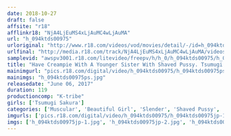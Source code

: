 ```yaml
---
date: 2018-10-27
draft: false
affsite: "r18"
afflinkr18: "NjA4LjEuMS4xLjAuMC4wLjAuMA"
url: "h_094ktds00975"
urloriginal: "http://www.r18.com/videos/vod/movies/detail/-/id=h_094ktds00975"
urlfinal: "http://media.r18.com/track/NjA4LjEuMS4xLjAuMC4wLjAuMA/videos/vod/movies/detail/-/id=h_094ktds00975"
samplevid: "awspv3001.r18.com/litevideo/freepv/h/h_0/h_094ktds00975/h_094ktds00975_dmb_w.mp4"
title: "Have Creampie With A Younger Sister With Shaved Pussy. Tsumugi Sakura"
mainimgurl: "pics.r18.com/digital/video/h_094ktds00975/h_094ktds00975ps.jpg"
mainimgs: "h_094ktds00975ps.jpg"
releasedate: "June 06, 2017"
duration: 119
productioncomp: "K-tribe"
girls: ['Tsumugi Sakura']
categories: ['Muscular', 'Beautiful Girl', 'Slender', 'Shaved Pussy', 'Featured Actress', 'Sister', 'Hi-Def']
imgurls: ['pics.r18.com/digital/video/h_094ktds00975/h_094ktds00975jp-1.jpg', 'pics.r18.com/digital/video/h_094ktds00975/h_094ktds00975jp-2.jpg', 'pics.r18.com/digital/video/h_094ktds00975/h_094ktds00975jp-3.jpg', 'pics.r18.com/digital/video/h_094ktds00975/h_094ktds00975jp-4.jpg', 'pics.r18.com/digital/video/h_094ktds00975/h_094ktds00975jp-5.jpg', 'pics.r18.com/digital/video/h_094ktds00975/h_094ktds00975jp-6.jpg', 'pics.r18.com/digital/video/h_094ktds00975/h_094ktds00975jp-7.jpg', 'pics.r18.com/digital/video/h_094ktds00975/h_094ktds00975jp-8.jpg', 'pics.r18.com/digital/video/h_094ktds00975/h_094ktds00975jp-9.jpg', 'pics.r18.com/digital/video/h_094ktds00975/h_094ktds00975jp-10.jpg', 'pics.r18.com/digital/video/h_094ktds00975/h_094ktds00975jp-11.jpg', 'pics.r18.com/digital/video/h_094ktds00975/h_094ktds00975jp-12.jpg', 'pics.r18.com/digital/video/h_094ktds00975/h_094ktds00975jp-13.jpg', 'pics.r18.com/digital/video/h_094ktds00975/h_094ktds00975jp-14.jpg', 'pics.r18.com/digital/video/h_094ktds00975/h_094ktds00975jp-15.jpg', 'pics.r18.com/digital/video/h_094ktds00975/h_094ktds00975jp-16.jpg', 'pics.r18.com/digital/video/h_094ktds00975/h_094ktds00975jp-17.jpg', 'pics.r18.com/digital/video/h_094ktds00975/h_094ktds00975jp-18.jpg', 'pics.r18.com/digital/video/h_094ktds00975/h_094ktds00975jp-19.jpg', 'pics.r18.com/digital/video/h_094ktds00975/h_094ktds00975jp-20.jpg']
imgs: ['h_094ktds00975jp-1.jpg', 'h_094ktds00975jp-2.jpg', 'h_094ktds00975jp-3.jpg', 'h_094ktds00975jp-4.jpg', 'h_094ktds00975jp-5.jpg', 'h_094ktds00975jp-6.jpg', 'h_094ktds00975jp-7.jpg', 'h_094ktds00975jp-8.jpg', 'h_094ktds00975jp-9.jpg', 'h_094ktds00975jp-10.jpg', 'h_094ktds00975jp-11.jpg', 'h_094ktds00975jp-12.jpg', 'h_094ktds00975jp-13.jpg', 'h_094ktds00975jp-14.jpg', 'h_094ktds00975jp-15.jpg', 'h_094ktds00975jp-16.jpg', 'h_094ktds00975jp-17.jpg', 'h_094ktds00975jp-18.jpg', 'h_094ktds00975jp-19.jpg', 'h_094ktds00975jp-20.jpg']
---
```


